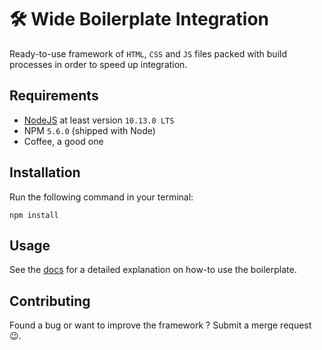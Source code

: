 # 🛠 Wide Boilerplate Integration

Ready-to-use framework of `HTML`, `CSS` and `JS` files packed with build processes in order to speed up integration.


## Requirements

- [NodeJS](https://nodejs.org) at least version `10.13.0 LTS`
- NPM `5.6.0` (shipped with Node)
- Coffee, a good one


## Installation

Run the following command in your terminal:
```
npm install
```


## Usage

See the [docs](docs/index.md) for a detailed explanation on how-to use the boilerplate.


## Contributing

Found a bug or want to improve the framework ? Submit a merge request 😉.